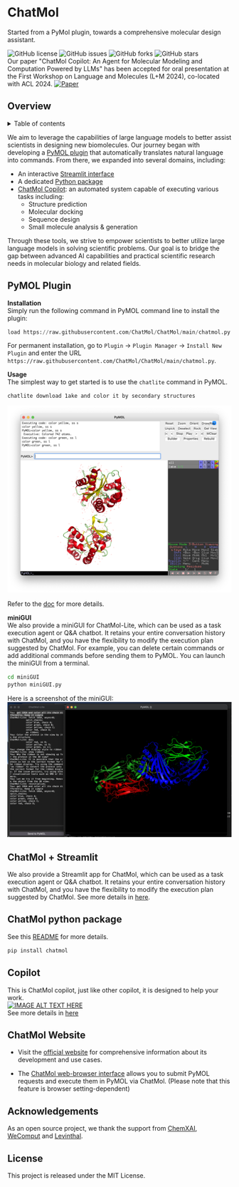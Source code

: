 # ChatMol
Started from a PyMol plugin, towards a comprehensive molecular design assistant.

![GitHub license](https://img.shields.io/github/license/ChatMol/ChatMol)  ![GitHub issues](https://img.shields.io/github/issues/ChatMol/ChatMol) ![GitHub forks](https://img.shields.io/github/forks/ChatMol/ChatMol)  ![GitHub stars](https://img.shields.io/github/stars/ChatMol/ChatMol)  
Our paper "ChatMol Copilot: An Agent for Molecular Modeling and Computation Powered by LLMs" has been accepted for oral presentation at the First Workshop on Language and Molecules (L+M 2024), co-located with ACL 2024. [![Paper](https://img.shields.io/badge/Paper-L%2BM%20Workshop%20ACL%202024-blue)](https://aclanthology.org/2024.langmol-1.7/)

## Overview
<details>
<summary>Table of contents</summary>

- [ChatMol](#chatmol)
  - [Overview](#overview)
  - [PyMOL Plugin](#pymol-plugin)
  - [ChatMol + Streamlit](#chatmol--streamlit)
  - [ChatMol python package](#chatmol-python-package)
  - [Copilot](#copilot)
  - [ChatMol Website](#chatmol-website)
  - [License](#license)
</details>

We aim to leverage the capabilities of large language models to better assist scientists in designing new biomolecules. Our journey began with developing a [PyMOL plugin](#pymol-plugin) that automatically translates natural language into commands. From there, we expanded into several domains, including:

- An interactive [Streamlit interface](#chatmol--streamlit)
- A dedicated [Python package](#chatmol-python-package)
- [ChatMol Copilot](#copilot): an automated system capable of executing various tasks including: 
  - Structure prediction
  - Molecular docking
  - Sequence design
  - Small molecule analysis & generation

Through these tools, we strive to empower scientists to better utilize large language models in solving scientific problems. Our goal is to bridge the gap between advanced AI capabilities and practical scientific research needs in molecular biology and related fields.

## PyMOL Plugin

**Installation**  
Simply run the following command in PyMOL command line to install the plugin:

```python
load https://raw.githubusercontent.com/ChatMol/ChatMol/main/chatmol.py
```

For permanent installation, go to `Plugin` -> `Plugin Manager` -> `Install New Plugin` and enter the URL `https://raw.githubusercontent.com/ChatMol/ChatMol/main/chatmol.py`.

**Usage**  
The simplest way to get started is to use the `chatlite` command in PyMOL. 
```pymol
chatlite download 1ake and color it by secondary structures
```

![img](./assets/img_ss.png)

Refer to the [doc](./pymol_plugin/README.md) for more details.

**miniGUI**  
We also provide a miniGUI for ChatMol-Lite, which can be used as a task execution agent or Q&A chatbot. It retains your entire conversation history with ChatMol, and you have the flexibility to modify the execution plan suggested by ChatMol. For example, you can delete certain commands or add additional commands before sending them to PyMOL. You can launch the miniGUI from a terminal.

```bash
cd miniGUI
python miniGUI.py
```
Here is a screenshot of the miniGUI:
![img](./assets/chatmol_lite.png)

## ChatMol + Streamlit

We also provide a Streamlit app for ChatMol, which can be used as a task execution agent or Q&A chatbot. It retains your entire conversation history with ChatMol, and you have the flexibility to modify the execution plan suggested by ChatMol. See more details in [here](./chatmol-streamlit/README.md).

## ChatMol python package

See this [README](./chatmol_pkg/README.md) for more details.

```bash
pip install chatmol
```

## Copilot
This is ChatMol copilot, just like other copilot, it is designed to help your work.  
[![IMAGE ALT TEXT HERE](https://img.youtube.com/vi/9uMFZMQqTf8/0.jpg)](https://www.youtube.com/watch?v=9uMFZMQqTf8)  
See more details in [here](./copilot_public/README.md)

## ChatMol Website

- Visit the [official website](https://chatmol.org) for comprehensive information about its development and use cases.

- The [ChatMol web-browser interface](http://xp.chatmol.org/chatmol.html) allows you to submit PyMOL requests and execute them in PyMOL via ChatMol. (Please note that this feature is browser setting-dependent)

## Acknowledgements

As an open source project, we thank the support from [ChemXAI](https://www.chemxai.com/), [WeComput](https://www.wecomput.com/) and [Levinthal](https://www.levinthal.bio/).

## License
This project is released under the MIT License.

